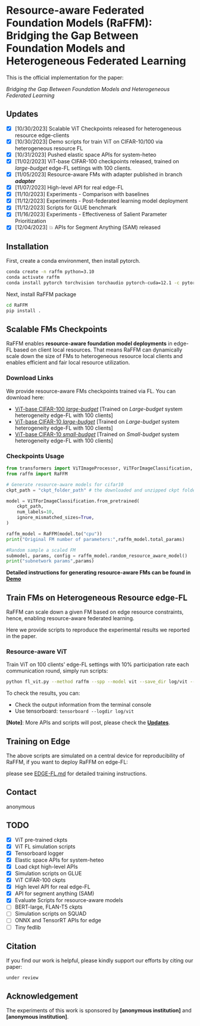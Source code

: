 # Resource-aware Federated Foundation Models (RaFFM): Bridging the Gap Between Foundation Models and Heterogeneous Federated Learning

This is the official implementation for the paper:

_Bridging the Gap Between Foundation Models and Heterogeneous Federated Learning_

## Updates

- [x] [10/30/2023] Scalable ViT Checkpoints released for heterogeneous resource edge-clients
- [x] [10/30/2023] Demo scripts for train ViT on CIFAR-10/100 via heterogeneous resource FL
- [x] [10/31/2023] Pushed elastic space APIs for system-heteo
- [x] [11/02/2023] ViT-base CIFAR-100 checkpoints released, trained on _large-budget_ edge-FL settings with 100 clients.
- [x] [11/05/2023] Resource-aware FMs with adapter published in branch **_adapter_**
- [x] [11/07/2023] High-level API for real edge-FL
- [x] [11/10/2023] Experiments - Comparison with baselines
- [x] [11/12/2023] Experiments - Post-federated learning model deployment
- [x] [11/12/2023] Scripts for GLUE benchmark
- [x] [11/16/2023] Experiments - Effectiveness of Salient Parameter Prioritization
- [x] [12/04/2023] :boom: APIs for Segment Anything (SAM) released

## Installation

First, create a conda environment, then install pytorch.

```bash
conda create -n raffm python=3.10
conda activate raffm
conda install pytorch torchvision torchaudio pytorch-cuda=12.1 -c pytorch -c nvidia
```

Next, install RaFFM package

```bash
cd RaFFM
pip install .
```

## Scalable FMs Checkpoints

RaFFM enables **resource-aware foundation model deployments** in edge-FL based on client local resources. That means RaFFM can dynamically scale down the size of FMs to heterogeneous resource local clients and enables efficient and fair local resource utilization.

### Download Links

We provide resource-aware FMs checkpoints trained via FL. You can download here:

- [ViT-base CIFAR-100 _large-budget_](https://drive.google.com/drive/folders/1SnmA-K0etMGK8hLZVXJC0HNQbPbkPd0c?usp=sharing) [Trained on *Large-budget* system heterogeneity edge-FL with 100 clients]
- [ViT-base CIFAR-10 _large-budget_](https://drive.google.com/drive/folders/1gd_RHZYX-YSYk56dO2oo8wqqSIUD41vb?usp=sharing) [Trained on *Large-budget* system heterogeneity edge-FL with 100 clients]
- [ViT-base CIFAR-10 _small-budget_](https://drive.google.com/drive/folders/1_vOgDe8nj5NZ3fyBC3AaRfRsUGDbUAbH?usp=sharing) [Trained on *Small-budget* system heterogeneity edge-FL with 100 clients]

### Checkpoints Usage

```python
from transformers import ViTImageProcessor, ViTForImageClassification, TrainingArguments, Trainer
from raffm import RaFFM

# Generate resource-aware models for cifar10
ckpt_path = "ckpt_folder_path" # the downloaded and unzipped ckpt folder path

model = ViTForImageClassification.from_pretrained(
    ckpt_path,
    num_labels=10,
    ignore_mismatched_sizes=True,
)

raffm_model = RaFFM(model.to("cpu"))
print("Original FM number of parameters:",raffm_model.total_params)

#Random sample a scaled FM
submodel, params, config = raffm_model.random_resource_aware_model()
print("subnetwork params",params)
```

**Detailed instructions for generating resource-aware FMs can be found in [Demo](./fm_scaling.ipynb)**

## Train FMs on Heterogeneous Resource edge-FL

RaFFM can scale down a given FM based on edge resource constraints, hence, enabling resource-aware federated learning.

Here we provide scripts to reproduce the experimental results we reported in the paper.

### Resource-aware ViT

Train ViT on 100 clients' edge-FL settings with 10% participation rate each communication round, simply run scripts:

```bash
python fl_vit.py --method raffm --spp --model vit --save_dir log/vit --dataset cifar10 --num_clients 100 --lr 3e-5
```

To check the results, you can:

- Check the output information from the terminal console
- Use tensorboard: `tensorboard --logdir log/vit`

**[Note]**: More APIs and scripts will post, please check the [**Updates**](#updates).

## Training on Edge

The above scripts are simulated on a central device for reproducibility of RaFFM, if you want to deploy RaFFM on edge-FL:

please see [EDGE-FL.md](TRAINING.md) for detailed training instructions.

## Contact

anonymous

## TODO

- [x] ViT pre-trained ckpts
- [x] ViT FL simulation scripts
- [x] Tensorboard logger
- [x] Elastic space APIs for system-heteo
- [x] Load ckpt high-level APIs
- [x] Simulation scripts on GLUE
- [x] ViT CIFAR-100 ckpts
- [x] High level API for real edge-FL
- [x] API for segment anything (SAM)
- [x] Evaluate Scripts for resource-aware models
- [ ] BERT-large, FLAN-T5 ckpts
- [ ] Simulation scripts on SQUAD
- [ ] ONNX and TensorRT APIs for edge
- [ ] Tiny fedlib

## Citation

If you find our work is helpful, please kindly support our efforts by citing our paper:

```
under review
```

## Acknowledgement

The experiments of this work is sponsored by **[anonymous institution]** and **[anonymous institution]**.
